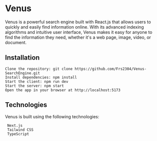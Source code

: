 # Venus
Venus is a powerful search engine built with React.js that allows users to quickly and easily find information online. With its advanced indexing algorithms and intuitive user interface, Venus makes it easy for anyone to find the information they need, whether it's a web page, image, video, or document.

## Installation

    Clone the repository: git clone https://github.com/Frs2304/Venus-SearchEngine.git
    Install dependencies: npm install
    Start the client: npm run dev
    Start the server: npm start
    Open the app in your browser at http://localhost:5173

## Technologies

Venus is built using the following technologies:
     
     Next.js
     Tailwind CSS
     TypeScript
    


